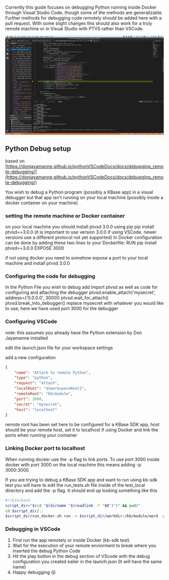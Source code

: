 Currently this guide focuses on debugging Python running inside Docker through Visual Studio Code, though some of the methods are generalizable. Further methods for debugging code remotely should be added here with a pull request. With some slight changes this should also work for a truly remote machine or in Visual Studio with PTVS rather than VSCode.

[![Visual Studio Code Debugging Screenshot](images/VSCodeDebugScreen.png)](https://code.visualstudio.com/)

## Python Debug setup

based on [https://donjayamanne.github.io/pythonVSCodeDocs/docs/debugging_remote-debugging/](https://donjayamanne.github.io/pythonVSCodeDocs/docs/debugging_remote-debugging/)

You wish to debug a Python program (possibly a KBase app) in a visual debugger but that app isn't running on your local machine (possibly inside a docker container on your machine)

### setting the remote machine or Docker container

on your local machine you should install ptvsd 3.0.0 using pip
	pip install ptvsd==3.0.0
(it is important to use version 3.0.0 if using VSCode, newer versions use a different protocol not yet supported)
In Docker configuration can be done by adding these two lines to your Dockerfile:
	RUN pip install ptvsd==3.0.0
    EXPOSE 3000

if not using docker you need to somehow expose a port to your local machine and install ptvsd 3.0.0

### Configuring the code for debugging

In the Python File you wish to debug add
	import ptvsd
as well as code for configuring and attaching the debugger
	ptvsd.enable_attach('mysecret', address=('0.0.0.0', 3000))
    ptvsd.wait_for_attach()
    ptvsd.break_into_debugger()
replace mysecret with whatever you would like to use, here we have used port 3000 for the debugger

### Configuring VSCode
note: this assumes you already have the Python extension by Don Jayamanne installed

edit the launch.json file for your workspace settings

add a new configuration

```json
{
    "name": "Attach to remote Python",
    "type": "python",
    "request": "attach",
    "localRoot": "${workspaceRoot}",
    "remoteRoot": "kb/module",
    "port": 3000,
    "secret": "mysecret",
    "host": "localhost"
}
```


remote root has been set here to be configured for a KBase SDK app, host should be your remote host, set it to localhost if using Docker and link the ports when running your container

### Linking Docker port to localhost

When running docker use the -p flag to link ports. To use port 3000 inside docker with port 3000 on the local machine this means adding -p 3000:3000

If you are trying to debug a KBase SDK app and want to run using kb-sdk test you will have to edit the run_tests.sh file inside of the test_local directory and add the -p flag. It should end up looking something like this
``` Bash
#!/bin/bash
script_dir="$(cd "$(dirname "$(readlink -f "$0")")" && pwd)"
cd $script_dir/..
$script_dir/run_docker.sh run -v $script_dir/workdir:/kb/module/work -p 3000:3000 -e "SDK_CALLBACK_URL=$1" test/myappname:latest test
```

### Debugging in VSCode

1. First run the app remotely or inside Docker (kb-sdk test)
2. Wait for the execution of your remote enviorment to break where you inserted the debug Python Code
3. Hit the play button in the debug section of VScode with the debug configuration you created ealier in the launch.json (It will have the same name)
4. Happy debugging 😜